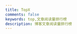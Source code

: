 ```yaml
---
title: TopX 
comments: false
keywords: top,文章阅读量排行榜
description: 博客文章阅读量排行榜
---
```

<div id="top"></div>
<script src="//cdn1.lncld.net/static/js/3.0.4/av-min.js"></script>
<script>AV.initialize("IuAWnlVhX3XaxBGFJf0ouPkb-gzGzoHsz", "JLEBfyUtzkYNPha6sNssfak1");</script>
<script type="text/javascript">
  var time=0
  var title=""
  var url=""
  var query = new AV.Query('Counter');
  query.notEqualTo('id',0);
  query.descending('time');
  query.limit(1000);
  query.find().then(function (todo) {
    for (var i=0;i<1000;i++){
      var result=todo[i].attributes;
      time=result.time;
      title=result.title;
      url=result.url;
      var content="<a href='"+"https://xiongxin1203.github.io"+url+"'>"+title+"</a>"+"<br />"+"<font color='#555'>"+"阅读次数："+time+"</font>"+"<br /><br />";
      document.getElementById("top").innerHTML+=content
    }
  }, function (error) {
    console.log("error");
  });
</script>

<style>.post-description { display: none; }</style>